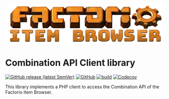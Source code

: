 ![Factorio Item Browser](https://raw.githubusercontent.com/factorio-item-browser/documentation/master/asset/image/logo.png) 

# Combination API Client library

[![GitHub release (latest SemVer)](https://img.shields.io/github/v/release/factorio-item-browser/combination-api-client)](https://github.com/factorio-item-browser/combination-api-client/releases)
[![GitHub](https://img.shields.io/github/license/factorio-item-browser/combination-api-client)](LICENSE.md)
[![build](https://img.shields.io/github/workflow/status/factorio-item-browser/combination-api-client/CI?logo=github)](https://github.com/factorio-item-browser/combination-api-client/actions)
[![Codecov](https://img.shields.io/codecov/c/gh/factorio-item-browser/combination-api-client?logo=codecov)](https://codecov.io/gh/factorio-item-browser/combination-api-client)

This library implements a PHP client to access the Combination API of the Factorio Item Browser.
